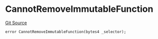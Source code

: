 # CannotRemoveImmutableFunction
[Git Source](https://github.com/thrackle-io/tron/blob/63fcd46f6c4c395f84afa43dab91856da44b1c42/src/client/token/handler/diamond/HandlerDiamondLib.sol)


```solidity
error CannotRemoveImmutableFunction(bytes4 _selector);
```

